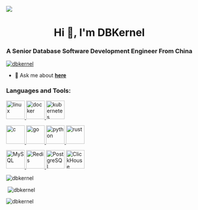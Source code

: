 
![](https://visitor-badge.glitch.me/badge?page_id=dbkernel.readme)


<h1 align="center">Hi 👋, I'm DBKernel</h1>
<h3 align="center">A Senior Database Software Development Engineer From China</h3>

<p align="left"> <a href="https://github.com/ryo-ma/github-profile-trophy"><img src="https://github-profile-trophy.vercel.app/?username=dbkernel" alt="dbkernel" /></a> </p>

- 💬 Ask me about **[here](https://github.com/dbkernel/dbkernel/issues)**


<h3 align="left">Languages and Tools:</h3>
<p align="left">
  <a href="https://www.linux.org/" target="_blank"> <img src="https://dbkernel-1306518848.cos.ap-beijing.myqcloud.com/icons/linux.svg" alt="linux" width="50" height="50"/> </a>
  <a href="https://www.docker.com/" target="_blank"> <img src="https://dbkernel-1306518848.cos.ap-beijing.myqcloud.com/icons/docker.svg" alt="docker" width="50" height="50"/> </a> 
  <a href="https://kubernetes.io" target="_blank"><img src="https://dbkernel-1306518848.cos.ap-beijing.myqcloud.com/icons/kubernetes.svg" alt="kubernetes" width="50" height="50"/> </a>
</p>
<p align="left"> 
  <a href="https://www.cprogramming.com/" target="_blank"> <img src="https://dbkernel-1306518848.cos.ap-beijing.myqcloud.com/icons/cplusplus.svg" alt="c" width="50" height="50"/> </a>
  <a href="https://golang.org" target="_blank"> <img src="https://dbkernel-1306518848.cos.ap-beijing.myqcloud.com/icons/golang.svg" alt="go" width="50" height="50"/> </a> 
  <a href="https://www.python.org" target="_blank"> <img src="https://dbkernel-1306518848.cos.ap-beijing.myqcloud.com/icons/python.svg" alt="python" width="50" height="50"/> </a>
  <a href="https://www.rust-lang.org/" target="_blank"> <img src="https://dbkernel-1306518848.cos.ap-beijing.myqcloud.com/icons/rust.svg" alt="rust" width="50" height="50"/></a>
</p>
<p>
  <a href="https://www.mysql.com/" target="_blank"><img src="https://dbkernel-1306518848.cos.ap-beijing.myqcloud.com/icons/mysql.svg" alt="MySQL" width="50" height="50"/>
  <a href="https://redis.io/" target="_blank"><img src="https://dbkernel-1306518848.cos.ap-beijing.myqcloud.com/icons/redis.svg" alt="Redis" width="50" height="50"/>
  <a href="https://www.postgresql.org/" target="_blank"> <img src="https://dbkernel-1306518848.cos.ap-beijing.myqcloud.com/icons/postgresql.svg" alt="PostgreSQL" width="50" height="50"/></a> 
  <a href="https://clickhouse.tech/" target="_blank"> <img src="https://dbkernel-1306518848.cos.ap-beijing.myqcloud.com/icons/clickhouse.svg" alt="ClickHouse" width="50" height="50"/></a> 
</p>
  

<p><img align="center" src="https://github-readme-stats.vercel.app/api/top-langs?username=dbkernel&show_icons=true&locale=en&layout=compact&count_private=true&theme=radical" alt="dbkernel" /></p>

<p>&nbsp;<img align="center" src="https://github-readme-stats.vercel.app/api?username=DBKernel&show_icons=true&locale=en&count_private=true&theme=radical" alt="dbkernel" /></p>

<p><img align="left" src="https://github-readme-streak-stats.herokuapp.com/?user=dbkernel&count_private=true&theme=radical" alt="dbkernel" /></p>




<!--
**dbkernel/dbkernel** is a ✨ _special_ ✨ repository because its `README.md` (this file) appears on your GitHub profile.

Here are some ideas to get you started:

- 🔭 I’m currently working on ...
- 🌱 I’m currently learning ...
- 👯 I’m looking to collaborate on ...
- 🤔 I’m looking for help with ...
- 💬 Ask me about ...
- 📫 How to reach me: ...
- 😄 Pronouns: ...
- ⚡ Fun fact: ...
-->
